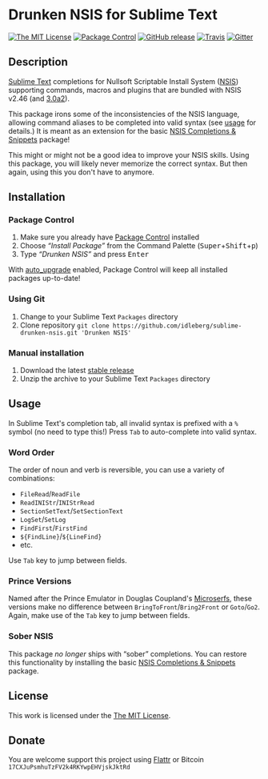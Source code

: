 # Drunken NSIS for Sublime Text

[![The MIT License](https://img.shields.io/badge/license-MIT-orange.svg?style=flat-square)](http://opensource.org/licenses/MIT)
[![Package Control](https://packagecontrol.herokuapp.com/downloads/Drunken%20NSIS.svg?style=flat-square)](https://packagecontrol.io/packages/Drunken%20NSIS)
[![GitHub release](https://img.shields.io/github/release/idleberg/sublime-drunken-nsis.svg?style=flat-square)](https://github.com/idleberg/sublime-drunken-nsis/releases)
[![Travis](https://img.shields.io/travis/idleberg/sublime-drunken-nsis.svg?style=flat-square)](https://travis-ci.org/idleberg/sublime-drunken-nsis)
[![Gitter](https://img.shields.io/badge/chat-Gitter-ed1965.svg?style=flat-square)](https://gitter.im/NSIS-Dev/SublimeText)

## Description

[Sublime Text](http://www.sublimetext.com/) completions for Nullsoft Scriptable Install System ([NSIS](http://nsis.sourceforge.net/)) supporting commands, macros and plugins that are bundled with NSIS v2.46 (and [3.0a2](http://sourceforge.net/projects/nsis/files/NSIS%203%20Pre-release/3.0a2/RELEASE.html/view)).

This package irons some of the inconsistencies of the NSIS language, allowing command aliases to be completed into valid syntax (see [usage](#usage) for details.) It is meant as an extension for the basic [NSIS Completions & Snippets](http://github.com/idleberg/NSIS-Sublime-Text) package!

This might or might not be a good idea to improve your NSIS skills. Using this package, you will likely never memorize the correct syntax. But then again, using this you don't have to anymore.

## Installation

### Package Control

1. Make sure you already have [Package Control](https://packagecontrol.io/) installed
2. Choose *“Install Package”* from the Command Palette (<kbd>Super</kbd>+<kbd>Shift</kbd>+<kbd>p</kbd>)
3. Type *“Drunken NSIS”* and press <kbd>Enter</kbd>

With [auto_upgrade](http://wbond.net/sublime_packages/package_control/settings/) enabled, Package Control will keep all installed packages up-to-date!

### Using Git

1. Change to your Sublime Text `Packages` directory
2. Clone repository `git clone https://github.com/idleberg/sublime-drunken-nsis.git 'Drunken NSIS'`

### Manual installation

1. Download the latest [stable release](https://github.com/idleberg/sublime-drunken-nsis/releases)
2. Unzip the archive to your Sublime Text `Packages` directory

## Usage

In Sublime Text's completion tab, all invalid syntax is prefixed with a `%` symbol (no need to type this!) Press `Tab` to auto-complete into valid syntax.

### Word Order

The order of noun and verb is reversible, you can use a variety of combinations:

* `FileRead`/`ReadFile`
* `ReadINIStr`/`INIStrRead`
* `SectionSetText`/`SetSectionText`
* `LogSet`/`SetLog`
* `FindFirst`/`FirstFind`
* `${FindLine}`/`${LineFind}`
* etc.

Use `Tab` key to jump between fields.

### Prince Versions

Named after the Prince Emulator in Douglas Coupland's [Microserfs](http://www.wired.com/wired/archive/2.01/microserfs.html), these versions make no difference between `BringToFront`/`Bring2Front` or `Goto`/`Go2`. Again, make use of the `Tab` key to jump between fields.

### Sober NSIS

This package *no longer* ships with “sober” completions. You can restore this functionality by installing the basic [NSIS Completions & Snippets](http://github.com/idleberg/NSIS-Sublime-Text) package.

## License

This work is licensed under the [The MIT License](LICENSE).

## Donate

You are welcome support this project using [Flattr](https://flattr.com/submit/auto?user_id=idleberg&url=https://github.com/idleberg/sublime-drunken-nsis) or Bitcoin `17CXJuPsmhuTzFV2k4RKYwpEHVjskJktRd`
